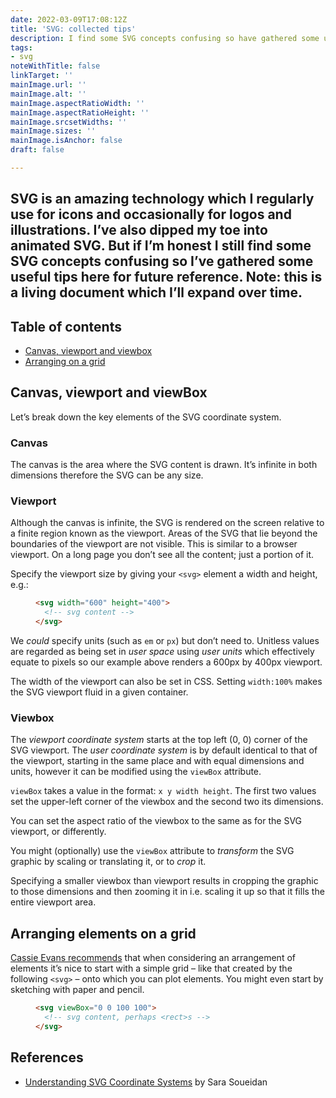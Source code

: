 ```yaml
---
date: 2022-03-09T17:08:12Z
title: 'SVG: collected tips'
description: I find some SVG concepts confusing so have gathered some useful tips
tags:
- svg
noteWithTitle: false
linkTarget: ''
mainImage.url: ''
mainImage.alt: ''
mainImage.aspectRatioWidth: ''
mainImage.aspectRatioHeight: ''
mainImage.srcsetWidths: ''
mainImage.sizes: ''
mainImage.isAnchor: false
draft: false

---
```

SVG is an amazing technology which I regularly use for icons and occasionally for logos and illustrations. I’ve also dipped my toe into animated SVG. But if I’m honest I still find some SVG concepts confusing so I’ve gathered some useful tips here for future reference. Note: this is a living document which I’ll expand over time.
---

## Table of contents

* [Canvas, viewport and viewbox](#canvas-viewport-and-viewbox)
* [Arranging on a grid](#arranging-on-a-grid)

## Canvas, viewport and viewBox

Let’s break down the key elements of the SVG coordinate system.

### Canvas

The canvas is the area where the SVG content is drawn. It’s infinite in both dimensions therefore the SVG can be any size. 

### Viewport

Although the canvas is infinite, the SVG is rendered on the screen relative to a finite region known as the viewport. Areas of the SVG that lie beyond the boundaries of the viewport are not visible. This is similar to a browser viewport. On a long page you don’t see all the content; just a portion of it.

Specify the viewport size by giving your `<svg>` element a width and height, e.g.:

<figure>

``` html
<svg width="600" height="400">
  <!-- svg content -->
</svg>
```
  
</figure>

We _could_ specify units (such as `em` or `px`) but don’t need to. Unitless values are regarded as being set in _user space_ using _user units_ which effectively equate to pixels so our example above renders a 600px by 400px viewport.

The width of the viewport can also be set in CSS. Setting `width:100%` makes the SVG viewport fluid in a given container.

### Viewbox

The _viewport coordinate system_ starts at the top left (0, 0) corner of the SVG viewport. The _user coordinate system_ is by default identical to that of the viewport, starting in the same place and with equal dimensions and units, however it can be modified using the `viewBox` attribute.
 
`viewBox` takes a value in the format: `x y width height`. The first two values set the upper-left corner of the viewbox and the second two its dimensions.

You can set the aspect ratio of the viewbox to the same as for the SVG viewport, or differently.

You might (optionally) use the `viewBox` attribute to _transform_ the SVG graphic by scaling or translating it, or to _crop_ it.

Specifying a smaller viewbox than viewport results in cropping the graphic to those dimensions and then zooming it in i.e. scaling it up so that it fills the entire viewport area.

## Arranging elements on a grid

[Cassie Evans recommends](https://www.cassie.codes/posts/swipey-image-grids/) that when considering an arrangement of elements it’s nice to start with a simple grid – like that created by the following `<svg>` – onto which you can plot elements. You might even start by sketching with paper and pencil. 

<figure>

``` html
<svg viewBox="0 0 100 100">
  <!-- svg content, perhaps <rect>s -->
</svg>
```
  
</figure>



## References

* [Understanding SVG Coordinate Systems](https://www.sarasoueidan.com/blog/svg-coordinate-systems/) by Sara Soueidan
